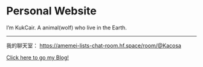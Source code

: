 # Personal Website

<aside>

  I’m KukCair. A animal(wolf) who live in the Earth.

</aside>

---

我的聊天室：  https://amemei-lists-chat-room.hf.space/room/@Kacosa

[Click here to go my Blog!](https://www.notion.so/Getting-Started-KukCair-s-Blog-217a6c2e5de84337a9682f1e03350771?pvs=21)
